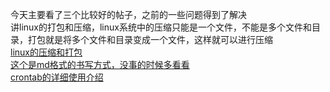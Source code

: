 今天主要看了三个比较好的帖子，之前的一些问题得到了解决  
讲linux的打包和压缩，linux系统中的压缩只能是一个文件，不能是多个文件和目录，打包就是将多个文件和目录变成一个文件，这样就可以进行压缩  
[linux的压缩和打包](https://www.cnblogs.com/xccjmpc/p/6034850.html)  
[这个是md格式的书写方式，没事的时候多看看](https://blog.csdn.net/weixin_42262935/article/details/81201447)  
[crontab的详细使用介绍](http://linux.vbird.org/linux_basic/0430cron.php)
